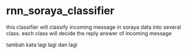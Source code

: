 # rnn_soraya_classifier

this classifier will classify incoming message in soraya data into several class.
each class will decide the reply answer of incoming message

tambah kata lagi lagi dan lagi